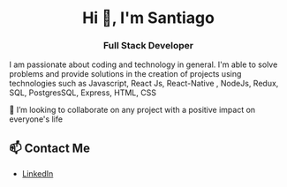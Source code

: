 <h1 align="center">Hi 👋, I'm Santiago</h1>
<h3 align="center">Full Stack Developer</h3>


<p> I am passionate about coding and technology in general. I'm able to solve problems and provide solutions in the creation of projects using technologies such as Javascript, React Js, React-Native , NodeJs, Redux, SQL, PostgresSQL, Express, HTML, CSS</p>

👯 I’m looking to collaborate on any project with a positive impact on everyone's life

## 📫 Contact Me
- [LinkedIn](https://www.linkedin.com/in/santiago-teran/)

